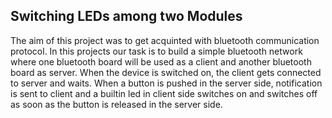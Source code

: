 <h2>Switching LEDs among two Modules</h2>
The aim of this project was to get acquinted with bluetooth communication protocol. 
In this projects our task is to build a simple bluetooth network where one bluetooth board will be used as a client and another bluetooth board as server.
When the device is switched on, the client gets connected to server and waits. When a button is pushed in the server side, notification is sent to client and a builtin led in client side switches on and switches off as soon as the button is released in the server side.
